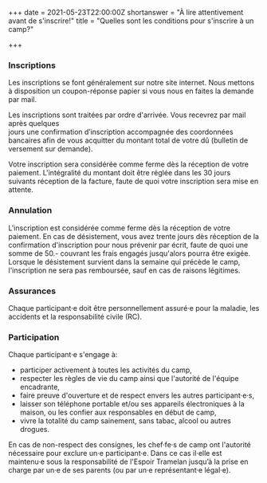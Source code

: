 +++
date = 2021-05-23T22:00:00Z
shortanswer = "À lire attentivement avant de s'inscrire!"
title = "Quelles sont les conditions pour s'inscrire à un camp?"

+++
### Inscriptions

Les inscriptions se font généralement sur notre site internet. Nous mettons à disposition un coupon-réponse papier si vous nous en faites la demande par mail.

Les inscriptions sont traitées par ordre d'arrivée. Vous recevrez par mail après quelques  
jours une confirmation d’inscription accompagnée des coordonnées bancaires afin de vous acquitter du montant total de votre dû (bulletin de versement sur demande).

Votre inscription sera considérée comme ferme dès la réception de votre paiement. L'intégralité du montant doit être réglée dans les 30 jours suivants réception de la facture, faute de quoi votre inscription sera mise en attente.

### Annulation

L'inscription est considérée comme ferme dès la réception de votre paiement. En cas de désistement, vous avez trente jours dès réception de la confirmation d'inscription pour  nous prévenir par écrit, faute de quoi une somme de 50.- couvrant les frais engagés jusqu'alors pourra être exigée. Lorsque le désistement survient dans la semaine qui précède le camp, l'inscription ne sera pas remboursée, sauf en cas de raisons légitimes.

### Assurances

Chaque participant·e doit être personnellement assuré·e pour la maladie, les accidents et la responsabilité civile (RC).

### Participation

Chaque participant·e s'engage à:

* participer activement à toutes les activités du camp,
* respecter les règles de vie du camp ainsi que l'autorité de l'équipe encadrante,
* faire preuve d'ouverture et de respect envers les autres participant·e·s,
* laisser son téléphone portable et/ou ses appareils électroniques à la maison, ou les confier aux responsables en début de camp,
* vivre la totalité du camp sainement, sans tabac, alcool ou autres drogues.

En cas de non-respect des consignes, les chef·fe·s de camp ont l'autorité nécessaire pour exclure un·e participant·e. Dans ce cas il·elle est maintenu·e sous la responsabilité de l'Espoir Tramelan jusqu’à la prise en charge par un·e de ses parents (ou par un·e représentant·e légal·e).
